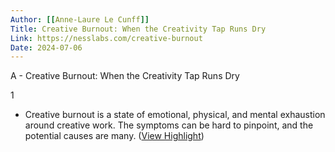```yaml
---
Author: [[Anne-Laure Le Cunff]]
Title: Creative Burnout: When the Creativity Tap Runs Dry
Link: https://nesslabs.com/creative-burnout
Date: 2024-07-06
---
```

A - Creative Burnout: When the Creativity Tap Runs Dry

1
- Creative burnout is a state of emotional, physical, and mental exhaustion around creative work. The symptoms can be hard to pinpoint, and the potential causes are many. ([View Highlight](https://instapaper.com/read/1380334754/15256121))
